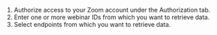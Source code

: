 1. Authorize access to your Zoom account under the Authorization tab.
2. Enter one or more webinar IDs from which you want to retrieve data.
3. Select endpoints from which you want to retrieve data.
